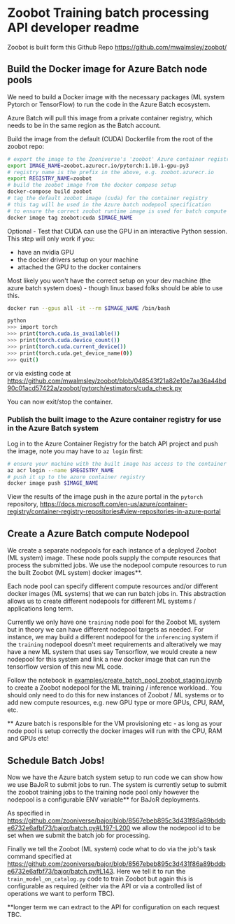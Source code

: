 # Zoobot Training batch processing API developer readme

Zoobot is built form this Github Repo <https://github.com/mwalmsley/zoobot/>

## Build the Docker image for Azure Batch node pools

We need to build a Docker image with the necessary packages (ML system Pytorch or TensorFlow) to run the code in the Azure Batch ecosystem.

Azure Batch will pull this image from a private container registry, which needs to be in the same region as the Batch account.

Build the image from the default (CUDA) Dockerfile from the root of the zoobot repo:

``` sh
# export the image to the Zooniverse's 'zoobot' Azure container registry
export IMAGE_NAME=zoobot.azurecr.io/pytorch:1.10.1-gpu-py3
# registry name is the prefix in the above, e.g. zoobot.azurecr.io
export REGISTRY_NAME=zoobot
# build the zoobot image from the docker compose setup
docker-compose build zoobot
# tag the default zoobot image (cuda) for the container registry
# this tag will be used in the Azure batch nodepool specification
# to ensure the correct zoobot runtime image is used for batch compute resources
docker image tag zoobot:cuda $IMAGE_NAME
```

Optional - Test that CUDA can use the GPU in an interactive Python session. This step will only work if you:

- have an nvidia GPU
- the docker drivers setup on your machine
- attached the GPU to the docker containers

Most likely you won't have the correct setup on your dev machine (the azure batch system does) - though linux based folks should be able to use this.

``` sh
docker run --gpus all -it --rm $IMAGE_NAME /bin/bash

python
>>> import torch
>>> print(torch.cuda.is_available())
>>> print(torch.cuda.device_count())
>>> print(torch.cuda.current_device())
>>> print(torch.cuda.get_device_name(0))
>>> quit()
```

or via existing code at <https://github.com/mwalmsley/zoobot/blob/048543f21a82e10e7aa36a44bd90c01acd57422a/zoobot/pytorch/estimators/cuda_check.py>

You can now exit/stop the container.

### Publish the built image to the Azure container registry for use in the Azure Batch system

Log in to the Azure Container Registry for the batch API project and push the image, note you may have to `az login` first:

``` sh
# ensure your machine with the built image has access to the container registry
az acr login --name $REGISTRY_NAME
# push it up to the azure container registry
docker image push $IMAGE_NAME
```

View the results of the image push in the azure portal in the `pytorch` repository, <https://docs.microsoft.com/en-us/azure/container-registry/container-registry-repositories#view-repositories-in-azure-portal>

## Create a Azure Batch compute Nodepool

We create a separate nodepools for each instance of a deployed Zoobot (ML system) image. These node pools supply the compute resources that process the submitted jobs. We use the nodepool compute resources to run the built Zoobot (ML system) docker images**.

Each node pool can specify different compute resources and/or different docker images (ML systems) that we can run batch jobs in. This abstraction allows us to create different nodepools for different ML systems / applications long term.

Currently we only have one `training` node pool for the Zoobot ML system but in theory we can have different nodepool targets as needed. For instance, we may build a different nodepool for the `inferencing` system if the `training` nodepool doesn't meet requirements and alteratively we may have a new ML system that uses say Tensorflow, we would create a new nodepool for this system and link a new docker image that can run the tensorflow version of this new ML code.

Follow the notebook in [examples/create_batch_pool_zoobot_staging.ipynb](https://github.com/zooniverse/panoptes-python-notebook/blob/16764b6eaf435917a25bebac05c43c4749132643/examples/create_batch_pool_zoobot_staging.ipynb) to create a Zoobot nodepool for the ML training / inference workload.. You should only need to do this for new instances of Zoobot / ML systems or to add new compute resources, e.g. new GPU type or more GPUs, CPU, RAM, etc.

** Azure batch is responsible for the VM provisioning etc - as long as your node pool is setup correctly the docker images will run with the CPU, RAM and GPUs etc!

## Schedule Batch Jobs!

Now we have the Azure batch system setup to run code we can show how we use BaJoR to submit jobs to run. The system is currently setup to submit the zoobot training jobs to the training node pool only however the nodepool is a configurable ENV variable** for BaJoR deployments.

As specified in <https://github.com/zooniverse/bajor/blob/8567ebeb895c3d431f86a89bddbe6732e6afbf73/bajor/batch.py#L197-L200> we allow the nodepool id to be set when we submit the batch job for processing.

Finally we tell the Zoobot (ML system) code what to do via the job's task command specified at <https://github.com/zooniverse/bajor/blob/8567ebeb895c3d431f86a89bddbe6732e6afbf73/bajor/batch.py#L143>. Here we tell it to run the `train_model_on_catalog.py` code to train Zoobot but again this is configurable as required (either via the API or via a controlled list of operations we want to perform TBC).

**longer term we can extract to the API for configuration on each request TBC.
